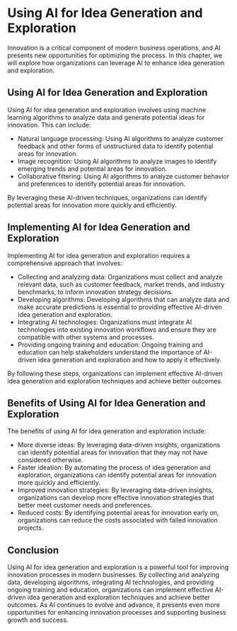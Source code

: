 Using AI for Idea Generation and Exploration
===========================================================================================================

Innovation is a critical component of modern business operations, and AI presents new opportunities for optimizing the process. In this chapter, we will explore how organizations can leverage AI to enhance idea generation and exploration.

Using AI for Idea Generation and Exploration
--------------------------------------------

Using AI for idea generation and exploration involves using machine learning algorithms to analyze data and generate potential ideas for innovation. This can include:

* Natural language processing: Using AI algorithms to analyze customer feedback and other forms of unstructured data to identify potential areas for innovation.
* Image recognition: Using AI algorithms to analyze images to identify emerging trends and potential areas for innovation.
* Collaborative filtering: Using AI algorithms to analyze customer behavior and preferences to identify potential areas for innovation.

By leveraging these AI-driven techniques, organizations can identify potential areas for innovation more quickly and efficiently.

Implementing AI for Idea Generation and Exploration
---------------------------------------------------

Implementing AI for idea generation and exploration requires a comprehensive approach that involves:

* Collecting and analyzing data: Organizations must collect and analyze relevant data, such as customer feedback, market trends, and industry benchmarks, to inform innovation strategy decisions.
* Developing algorithms: Developing algorithms that can analyze data and make accurate predictions is essential to providing effective AI-driven idea generation and exploration.
* Integrating AI technologies: Organizations must integrate AI technologies into existing innovation workflows and ensure they are compatible with other systems and processes.
* Providing ongoing training and education: Ongoing training and education can help stakeholders understand the importance of AI-driven idea generation and exploration and how to apply it effectively.

By following these steps, organizations can implement effective AI-driven idea generation and exploration techniques and achieve better outcomes.

Benefits of Using AI for Idea Generation and Exploration
--------------------------------------------------------

The benefits of using AI for idea generation and exploration include:

* More diverse ideas: By leveraging data-driven insights, organizations can identify potential areas for innovation that they may not have considered otherwise.
* Faster ideation: By automating the process of idea generation and exploration, organizations can identify potential areas for innovation more quickly and efficiently.
* Improved innovation strategies: By leveraging data-driven insights, organizations can develop more effective innovation strategies that better meet customer needs and preferences.
* Reduced costs: By identifying potential areas for innovation early on, organizations can reduce the costs associated with failed innovation projects.

Conclusion
----------

Using AI for idea generation and exploration is a powerful tool for improving innovation processes in modern businesses. By collecting and analyzing data, developing algorithms, integrating AI technologies, and providing ongoing training and education, organizations can implement effective AI-driven idea generation and exploration techniques and achieve better outcomes. As AI continues to evolve and advance, it presents even more opportunities for enhancing innovation processes and supporting business growth and success.



